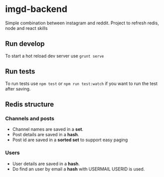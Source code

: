 # imgd-backend
Simple combination between instagram and reddit. Project to refresh redis, node and react skills

## Run develop
To start a hot reload dev server use `grunt serve`

## Run tests
To run tests use `npm test` or `npm run test:watch` if you want to run the test after saving.



## Redis structure

### Channels and posts

* Channel names are saved in a **set**. 
* Post details are saved in a **hash**.
* Post id are saved in a **sorted set** to support easy paging

### Users

* User details are saved in a **hash**.
* Do find an user by email a **hash** with USERMAIL USERID is used.
